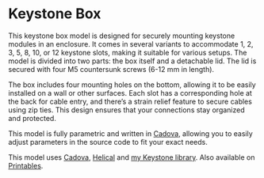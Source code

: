 # Keystone Box

This keystone box model is designed for securely mounting keystone modules in an enclosure. It comes in several variants to accommodate 1, 2, 3, 5, 8, 10, or 12 keystone slots, making it suitable for various setups. The model is divided into two parts: the box itself and a detachable lid. The lid is secured with four M5 countersunk screws (6-12 mm in length).

The box includes four mounting holes on the bottom, allowing it to be easily installed on a wall or other surfaces. Each slot has a corresponding hole at the back for cable entry, and there’s a strain relief feature to secure cables using zip ties. This design ensures that your connections stay organized and protected.

This model is fully parametric and written in [Cadova](https://github.com/tomasf/Cadova), allowing you to easily adjust parameters in the source code to fit your exact needs.

This model uses [Cadova](https://github.com/tomasf/Cadova), [Helical](https://github.com/tomasf/Helical) and [my Keystone library](https://github.com/tomasf/Keystone).
Also available on [Printables](https://www.printables.com/model/1035553-keystone-box).
